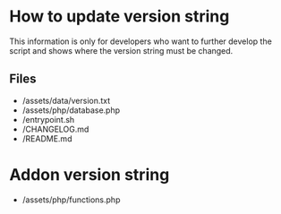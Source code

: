# How to update version string
This information is only for developers who want to further develop the script and shows where the version string must be changed.

## Files
+ /assets/data/version.txt
+ /assets/php/database.php
+ /entrypoint.sh
+ /CHANGELOG.md
+ /README.md

# Addon version string
+ /assets/php/functions.php